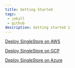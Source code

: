 ```yaml
---
title: Getting Started
tags:
 - jekyll
 - github
description: Getting started 1
---
```



[Deploy SingleStore on AWS](AWS_dir/deploying)

[Deploy SingleStore on GCP](GCP_dir/deploying)

[Deploy SingleStore on Azure](Azure_dir/deploying)



